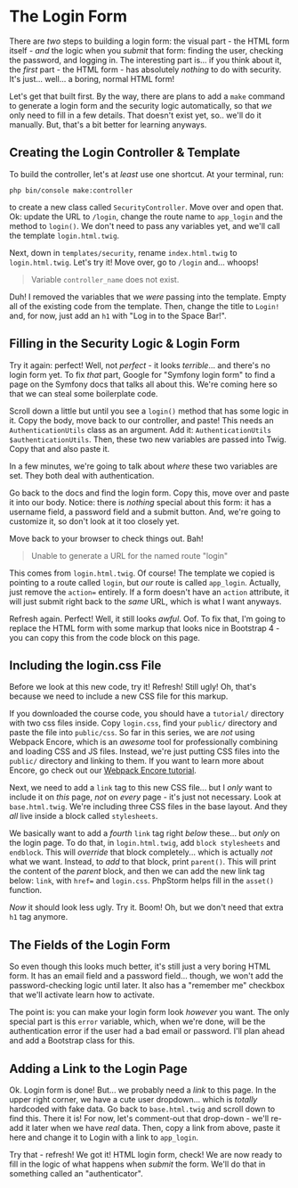# The Login Form

There are *two* steps to building a login form: the visual part - the HTML form
itself - *and* the logic when you *submit* that form: finding the user, checking
the password, and logging in. The interesting part is... if you think about it,
the *first* part - the HTML form - has absolutely *nothing* to do with security.
It's just... well... a boring, normal HTML form!

Let's get that built first. By the way, there are plans to add a `make` command
to generate a login form and the security logic automatically, so that *we* only
need to fill in a few details. That doesn't exist yet, so.. we'll do it manually.
But, that's a bit better for learning anyways.

## Creating the Login Controller & Template

To build the controller, let's at *least* use one shortcut. At your terminal,
run:

```terminal
php bin/console make:controller
```

to create a new class called `SecurityController`. Move over and open that.
Ok: update the URL to `/login`, change the route name to `app_login` and the method
to `login()`. We don't need to pass any variables yet, and we'll call the template
`login.html.twig`.

Next, down in `templates/security`, rename `index.html.twig` to `login.html.twig`.
Let's try it! Move over, go to `/login` and... whoops!

> Variable `controller_name` does not exist.

Duh! I removed the variables that we *were* passing into the template. Empty
all of the existing code from the template. Then, change the title to `Login!` and,
for now, just add an `h1` with "Log in to the Space Bar!".

## Filling in the Security Logic & Login Form

Try it again: perfect! Well, not *perfect* - it looks *terrible*... and there's no
login form yet. To fix *that* part, Google for "Symfony login form" to find a page
on the Symfony docs that talks all about this. We're coming here so that we can
steal some boilerplate code.

Scroll down a little but until you see a `login()` method that has some logic
in it. Copy the body, move back to our controller, and paste! This needs an
`AuthenticationUtils` class as an argument. Add it: `AuthenticationUtils
$authenticationUtils`. Then, these two new variables are passed into Twig. Copy
that and also paste it.

In a few minutes, we're going to talk about *where* these two variables are set.
They both deal with authentication.

Go back to the docs and find the login form. Copy this, move over and paste it
into our body. Notice: there is *nothing* special about this form: it has a
username field, a password field and a submit button. And, we're going to customize
it, so don't look at it too closely yet.

Move back to your browser to check things out. Bah!

> Unable to generate a URL for the named route "login"

This comes from `login.html.twig`. Of course! The template we copied is pointing
to a route called `login`, but *our* route is called `app_login`. Actually, just
remove the `action=` entirely. If a form doesn't have an `action` attribute, it
will just submit right back to the *same* URL, which is what I want anyways.

Refresh again. Perfect! Well, it still looks *awful*. Oof. To fix that, I'm going
to replace the HTML form with some markup that looks nice in Bootstrap 4 - you
can copy this from the code block on this page.

## Including the login.css File

Before we look at this new code, try it! Refresh! Still ugly! Oh, that's because
we need to include a new CSS file for this markup.

If you downloaded the course code, you should have a `tutorial/` directory with
two css files inside. Copy `login.css`, find your `public/` directory and paste
the file into `public/css`. So far in this series, we are *not* using Webpack
Encore, which is an *awesome* tool for professionally combining and loading CSS
and JS files. Instead, we're just putting CSS files into the `public/` directory
and linking to them. If you want to learn more about Encore, go check out our
[Webpack Encore tutorial](https://knpuniversity.com/screencast/Webpack-encore).

Next, we need to add a `link` tag to this new CSS file... but I *only* want to
include it on *this* page, *not* on *every* page - it's just not necessary. Look
at `base.html.twig`. We're including three CSS files in the base layout. And they
*all* live inside a block called `stylesheets`.

We basically want to add a *fourth* `link` tag right *below* these... but *only*
on the login page. To do that, in `login.html.twig`, add `block stylesheets` and
`endblock`. This will *override* that block completely... which is actually *not*
what we want. Instead, to *add* to that block, print `parent()`. This will print
the content of the *parent* block, and then we can add the new link tag below:
`link`, with `href=` and `login.css`. PhpStorm helps fill in the `asset()` function.

*Now* it should look less ugly. Try it. Boom! Oh, but we don't need that extra
`h1` tag anymore.

## The Fields of the Login Form

So even though this looks much better, it's still just a very boring HTML form.
It has an email field and a password field... though, we won't add the
password-checking logic until later. It also has a "remember me" checkbox that
we'll activate learn how to activate.

The point is: you can make your login form look *however* you want. The only special
part is this `error` variable, which, when we're done, will be the authentication
error if the user had a bad email or password. I'll plan ahead and add a Bootstrap
class for this.

## Adding a Link to the Login Page

Ok. Login form is done! But... we probably need a *link* to this page. In the upper
right corner, we have a cute user dropdown... which is *totally* hardcoded with
fake data. Go back to `base.html.twig` and scroll down to find this. There it
is! For now, let's comment-out that drop-down - we'll re-add it later when we have
*real* data. Then, copy a link from above, paste it here and change it to Login
with a link to `app_login`.

Try that - refresh! We got it! HTML login form, check! We are now ready to fill
in the logic of what happens when *submit* the form. We'll do that in something
called an "authenticator".
